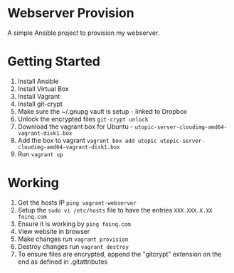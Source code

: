 Webserver Provision
===================
A simple Ansible project to provision my webserver.

Getting Started
===============
1. Install Ansible
1. Install Virtual Box
1. Install Vagrant
1. Install git-crypt
1. Make sure the ~/.gnupg vault is setup - linked to Dropbox
1. Unlock the encrypted files `git-crypt unlock`
1. Download the vagrant box for Ubuntu - `utopic-server-cloudimg-amd64-vagrant-disk1.box`
1. Add the box to vagrant `vagrant box add utopic utopic-server-cloudimg-amd64-vagrant-disk1.box`
1. Run `vagrant up`

Working
=======
1. Get the hosts IP `ping vagrant-webserver`
1. Setup the `sudo vi /etc/hosts` file to have the entries `XXX.XXX.X.XX foinq.com`
1. Ensure it is working by `ping foinq.com`
1. View website in browser
1. Make changes run `vagrant provision`
1. Destroy changes run `vagrant destroy`
1. To ensure files are encrypted, append the "gitcrypt" extension on the end as defined in .gitattributes